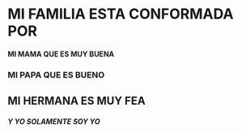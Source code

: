 <!DOCTYPE html>
<html lang="en">
<head>
    <meta charset="UTF-8">
    <meta name="viewport" content="width=device-width, initial-scale=1.0">
    <title>FAMILIA</title>
</head>
<body>
    <h1>MI FAMILIA ESTA CONFORMADA POR</h1>
   <H4>MI MAMA QUE ES MUY BUENA</H4>
    <H3>MI PAPA QUE ES BUENO</H3>
        <H2>MI HERMANA ES MUY FEA </H2>
        <H5>Y YO SOLAMENTE SOY YO</H5>
</body>
</html>
